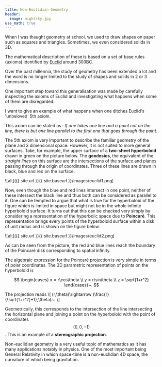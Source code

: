```yaml
---
title: Non-Euclidian Geometry
header:
  image: nightsky.jpg
use_math: true
---
```


When I was thaught geometry at school, we used to draw shapes on paper such as squares and triangles. Sometimes, we even considered solids in 3D.

The mathematical description of these is based on a set of base rules (axioms) identified by [Euclid](https://en.wikipedia.org/wiki/Euclid) around 300BC.

Over the past millennia, the study of geometry has been extended a lot and the word is no longer limited to the study of shapes and solids in 2 or 3 dimensions.

One important step toward this generalisation was made by carefully inspecting the axioms of Euclid and investigating what happens when some of them are disregarded.

I want to give an example of what happens when one ditches Euclid's 'unbeloved' 5th axiom.

This axiom can be stated as : *If one takes one line and a point not on the line, there is but one line parallel to the first one that goes through the point.*

The 5th axiom is very important to describe the familiar geometry of the plane and 3 dimensional space. However, it is not suited to more general surfaces. Take, for example, the upper surface of a **two-sheet hyperboloid** drawn in green on the picture below. The **geodesics**, the equivalent of the *straight lines* on this surface are the intersections of the surface and planes passing through the origin of coordinates. Three of these lines are drawn in black, blue and red on the surface.

![alt]({{ site.url }}{{ site.baseurl }}/images/euclid1.png)

Now, even though the blue and red lines intersect in one point, neither of these intersect the black line and thus both can be considered as parallel to it. One can be tempted to argue that what is true for the hyperboloid of the figure which is limited in space but might not be in the whole infinite hyperboloid surface. It turns out that this can be checked very simply by considering a representation of the hyperbolic space due to **Poincaré**. This representation brings every points of the hyperboloid surface within a disk of unit radius and is shown on the figure below.

![alt]({{ site.url }}{{ site.baseurl }}/images/euclid2.png)

As can be seen from the picture, the red and blue lines reach the boundary of the Poincaré disk corresponding to spatial infinity.

The algebraic expression for the Poincaré projection is very simple in terms of polar coordinates. The 3D parametric representation of points on the hyperboloid is

$$
\begin{cases}
x = r\cos\theta \\
y = r\sin\theta \\
z = \sqrt{1+r^2}
\end{cases}~.  
$$

The projection reads
\\[
(r,\theta)\rightarrow (\frac{r}{\sqrt{1+r^2}+1},\theta)~.
\\]

Geometrically, this corresponds to the intersection of the line intersecting the horizontal plane and joining a point on the hyperboloid with the point of coordinates $$(0,0,-1)$$. This is an example of a **stereographic projection**.

Non-euclidian geometry is a very useful topic of mathematics as it has many applications notably in physics. One of the most important being General Relativity in which space-time is a non-euclidian 4D space, the curvature of which being gravitation.
